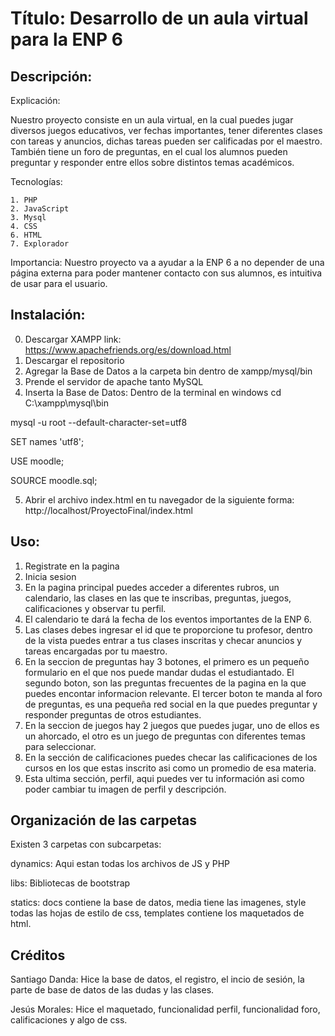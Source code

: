 # Título: Desarrollo de un aula virtual para la ENP 6

## Descripción:

Explicación:

Nuestro proyecto consiste en un aula virtual, en la cual puedes jugar diversos juegos educativos, ver fechas importantes, tener diferentes clases con tareas y anuncios, dichas tareas pueden ser calificadas por el maestro. También tiene un foro de preguntas, en el cual los alumnos pueden preguntar y responder entre ellos sobre distintos temas académicos.

Tecnologías:

    1. PHP
    2. JavaScript
    3. Mysql
    4. CSS
    6. HTML
    7. Explorador

Importancia:
    Nuestro proyecto va a ayudar a la ENP 6 a no depender de una página externa para poder mantener contacto con sus alumnos, es intuitiva de usar para el usuario.

## Instalación:
0. Descargar XAMPP link: https://www.apachefriends.org/es/download.html
1. Descargar el repositorio
2.  Agregar la Base de Datos a la carpeta bin dentro de xampp/mysql/bin
3. Prende el servidor de apache tanto MySQL
4. Inserta la Base de Datos:
Dentro de la terminal en windows
cd  C:\xampp\mysql\bin

mysql -u root --default-character-set=utf8

SET names 'utf8';

USE moodle;

SOURCE moodle.sql; 

5. Abrir el archivo index.html en tu navegador de la siguiente forma: http://localhost/ProyectoFinal/index.html

## Uso:
1. Registrate en la pagina
2. Inicia sesion
3. En la pagina principal puedes acceder a diferentes rubros, un calendario, las clases en las que te inscribas, preguntas, juegos, calificaciones y observar tu perfil.
4. El calendario te dará la fecha de los eventos importantes de la ENP 6.
5. Las clases debes ingresar el id que te proporcione tu profesor, dentro de la vista puedes entrar a tus clases inscritas y checar anuncios y tareas encargadas por tu maestro.
6. En la seccion de preguntas hay 3 botones, el primero es un pequeño formulario en el que nos puede mandar dudas el estudiantado. El segundo boton, son las preguntas frecuentes de la pagina en la que puedes encontar informacion relevante. El tercer boton te manda al foro de preguntas, es una pequeña red social en la que puedes preguntar y responder preguntas de otros estudiantes.
7. En la seccion de juegos hay 2 juegos que puedes jugar, uno de ellos es un ahorcado, el otro es un juego de preguntas con diferentes temas para seleccionar.
8. En la sección de calificaciones puedes checar las calificaciones de los cursos en los que estas inscrito asi como un promedio de esa materia.
9. Esta ultima sección, perfil, aqui puedes ver tu información asi como poder cambiar tu imagen de perfil y descripción.

## Organización de las carpetas

Existen 3 carpetas con subcarpetas:

dynamics: Aqui estan todas los archivos de JS y PHP

libs: Bibliotecas de bootstrap

statics: docs contiene la base de datos, media tiene las imagenes, style todas las hojas de estilo de css, templates contiene los maquetados de html.

## Créditos

Santiago Danda:
Hice la base de datos, el registro, el incio de sesión, la parte de base de datos de las dudas y las clases.

Jesús Morales:
Hice el maquetado, funcionalidad perfil, funcionalidad foro, calificaciones y algo de css.
